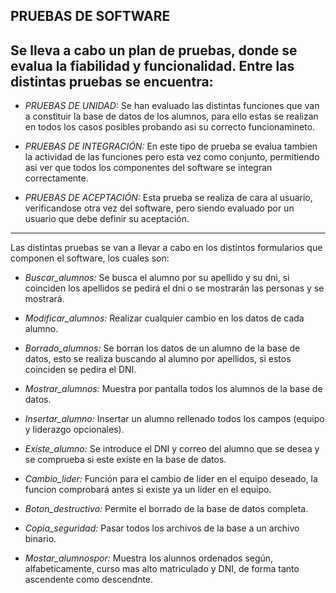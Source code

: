 **PRUEBAS DE SOFTWARE**
---

Se lleva a cabo un plan de pruebas, donde se evalua la fiabilidad y funcionalidad.
Entre las distintas pruebas se encuentra:
---
- *PRUEBAS DE UNIDAD:* Se han evaluado las distintas funciones que van a
      constituir la base de datos de los alumnos, para ello estas se realizan en
      todos los casos posibles probando asi su correcto funcionamineto.

- *PRUEBAS DE INTEGRACIÓN:* En este tipo de prueba se evalua tambien la
      actividad de las funciones pero esta vez como conjunto, permitiendo asi
      ver que todos los componentes del software se integran correctamente.

- *PRUEBAS DE ACEPTACIÓN:* Esta prueba se realiza de cara al usuario, verificandose
      otra vez del software, pero siendo evaluado por un usuario que debe definir
      su aceptación.
---
Las distintas pruebas se van a llevar a cabo en los distintos formularios que
componen el software, los cuales son:

- *Buscar_alumnos:* Se busca el alumno por su apellido y su dni, si coinciden
      los apellidos se pedirá el dni o se mostrarán las personas y se mostrará.

- *Modificar_alumnos:* Realizar cualquier cambio en los datos de cada alumno.

- *Borrado_alumnos:* Se borran los datos de un alumno de la base de datos, esto
      se realiza buscando al alumno por apellidos, si estos coinciden se pedira el DNI.

- *Mostrar_alumnos:* Muestra por pantalla todos los alumnos de la base de datos.

- *Insertar_alumno:* Insertar un alumno rellenado todos los campos (equipo y
      liderazgo opcionales).

- *Existe_alumno:* Se introduce el DNI y correo del alumno que se desea y se
      comprueba si este existe en la base de datos.

- *Cambio_lider:* Función para el cambio de lider en el equipo deseado, la
      funcion comprobará antes si existe ya un lider en el equipo.

- *Boton_destructivo:* Permite el borrado de la base de datos completa.

- *Copia_seguridad:* Pasar todos los archivos de la base a un archivo binario.

- *Mostar_alumnospor:* Muestra los alunnos ordenados según, alfabeticamente, curso
      mas alto matriculado y DNI, de forma tanto ascendente como descendnte.

